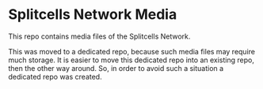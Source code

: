 # Splitcells Network Media
This repo contains media files of the Splitcells Network.

This was moved to a dedicated repo,
because such media files may require much storage.
It is easier to move this dedicated repo into an existing repo,
then the other way around.
So, in order to avoid such a situation a dedicated repo was created.